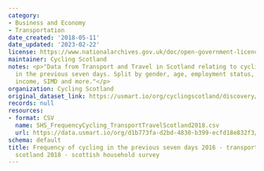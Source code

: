 ```yaml
---
category:
- Business and Economy
- Transportation
date_created: '2018-05-11'
date_updated: '2023-02-22'
license: https://www.nationalarchives.gov.uk/doc/open-government-licence/version/3/
maintainer: Cycling Scotland
notes: <p>"Data from Transport and Travel in Scotland relating to cycling frequency
  in the previous seven days. Split by gender, age, employment status, net household
  income, SIMD and more."</p>
organization: Cycling Scotland
original_dataset_link: https://usmart.io/org/cyclingscotland/discovery/discovery-view-detail/1891331f-7ec1-4d7a-9ad5-4c43bb817ad8
records: null
resources:
- format: CSV
  name: SHS_FrequencyCycling_TransportTravelScotland2018.csv
  url: https://data.usmart.io/org/d1b773fa-d2bd-4830-b399-ecfd18e832f3/resource?resourceGUID=7a097bf0-1a75-4cf2-b4d7-90d6b73aa15e
schema: default
title: Frequency of cycling in the previous seven days 2016 - transport and travel
  scotland 2018 - scottish household survey
---
```

